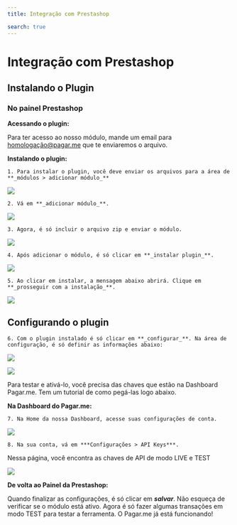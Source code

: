 ```yaml
---
title: Integração com Prestashop

search: true
---
```


# Integração com Prestashop

## Instalando o Plugin

### No painel Prestashop

**Acessando o plugin:**

Para ter acesso ao nosso módulo, mande um email para homologação@pagar.me que te enviaremos o arquivo.

**Instalando o plugin:**

    1. Para instalar o plugin, você deve enviar os arquivos para a área de **_módulos > adicionar módulo_**

![](prestashop/modulos-navbar.png)

    2. Vá em **_adicionar módulo_**.

![](prestashop/adicionar-modulo.png)

    3. Agora, é só incluir o arquivo zip e enviar o módulo.

![](prestashop/enviar-modulo.png)

    4. Após adicionar o módulo, é só clicar em **_instalar plugin_**.

![](prestashop/instalar-plugin.png)

    5. Ao clicar em instalar, a mensagem abaixo abrirá. Clique em **_prosseguir com a instalação_**.

![](prestashop/prosseguir-instalacao.png)

## Configurando o plugin

    6. Com o plugin instalado é só clicar em **_configurar_**. Na área de configuração, é só definir as informações abaixo:

![](prestashop/configurar-1.png)

![](prestashop/configurar-2.png)

Para testar e ativá-lo, você precisa das chaves que estão na Dashboard Pagar.me. Tem um tutorial de como pegá-las logo abaixo.

**Na Dashboard do Pagar.me:**

    7. Na Home da nossa Dashboard, acesse suas configurações de conta.

![](plataformas/dashboard-minha-conta.png)

    8. Na sua conta, vá em ***Configurações > API Keys***.
Nessa página, você encontra as chaves de API de modo LIVE e TEST

![](plataformas/dashboard-api-keys.png)

**De volta ao Painel da Prestashop:**

Quando finalizar as configurações, é só clicar em **_salvar_**. Não esqueça de verificar se o módulo está ativo.
Agora é só fazer algumas transações em modo TEST para testar a ferramenta. O Pagar.me já está funcionando!

